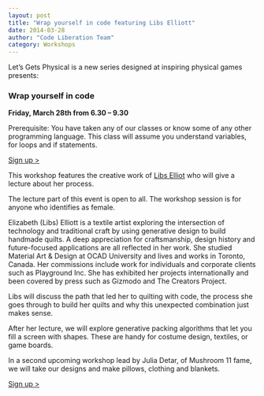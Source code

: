 ```yaml
---
layout: post
title: "Wrap yourself in code featuring Libs Elliott"
date: 2014-03-28
author: "Code Liberation Team"
category: Workshops
---
```

Let’s Gets Physical is a new series designed at inspiring physical games presents:

### Wrap yourself in code

**Friday, March 28th from 6.30 – 9.30**

Prerequisite: You have taken any of our classes or know some of any other programming language. This class will assume you understand variables, for loops and if statements.

[Sign up >](https://www.eventbrite.com/e/wrap-yourself-in-code-featuring-libs-elliott-tickets-11071008685?ref=estw)

This workshop features the creative work of [Libs Elliot](http://www.libselliott.com/) who will give a lecture about her process.

The lecture part of this event is open to all. The workshop session is for anyone who identifies as female.

Elizabeth (Libs) Elliott is a textile artist exploring the intersection of technology and traditional craft by using generative design to build handmade quilts. A deep appreciation for craftsmanship, design history and future-focused applications are all reflected in her work. She studied Material Art & Design at OCAD University and lives and works in Toronto, Canada. Her commissions include work for individuals and corporate clients such as Playground Inc. She has exhibited her projects internationally and been covered by press such as Gizmodo and The Creators Project.

Libs will discuss the path that led her to quilting with code, the process she goes through to build her quilts and why this unexpected combination just makes sense.

After her lecture, we will explore generative packing algorithms that let you fill a screen with shapes. These are handy for costume design, textiles, or game boards.

In a second upcoming workshop lead by Julia Detar, of Mushroom 11 fame, we will take our designs and make pillows, clothing and blankets.

[Sign up >](https://www.eventbrite.com/e/wrap-yourself-in-code-featuring-libs-elliott-tickets-11071008685?ref=estw)
